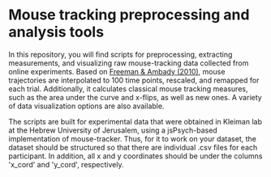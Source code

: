 # Mouse tracking preprocessing and analysis tools
In this repository, you will find scripts for preprocessing, extracting measurements, and visualizing raw mouse-tracking data collected from online experiments.
Based on [Freeman & Ambady (2010)](https://link.springer.com/article/10.3758/BRM.42.1.226), mouse trajectories are interpolated to 100 time points, rescaled, and remapped for each trial. 
Additionally, it calculates classical mouse tracking measures, such as the area under the curve and x-flips, as well as new ones. A variety of data visualization options are also available. 

The scripts are built for experimental data that were obtained in Kleiman lab at the Hebrew University of Jerusalem, using a jsPsych-based implementation of mouse-tracker. 
Thus, for it to work on your dataset, the dataset should be structured so that there are individual .csv files for each participant. In addition, all x and y coordinates should be under the columns 'x_cord' and 'y_cord', respectively.
